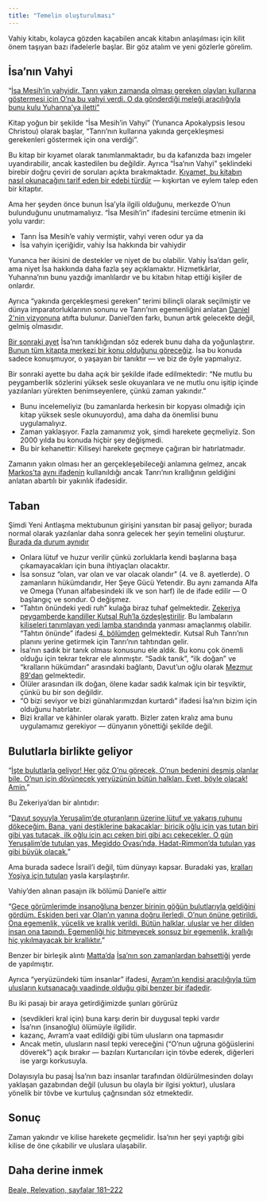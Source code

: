 ```yaml
---
title: "Temelin oluşturulması"
---
```



Vahiy kitabı, kolayca gözden kaçabilen ancak kitabın anlaşılması için kilit önem taşıyan bazı ifadelerle başlar. Bir göz atalım ve yeni gözlerle görelim.


## İsa’nın Vahyi

<a name="1995"></a>
“[İsa Mesih’in vahyidir. Tanrı yakın zamanda olması gereken olayları kullarına göstermesi için O’na bu vahyi verdi. O da gönderdiği meleği aracılığıyla bunu kulu Yuhanna’ya iletti”](https://www.bibleserver.com/TR/Vahiy1%3A1)

Kitap yoğun bir şekilde “İsa Mesih’in Vahyi” (Yunanca Apokalypsis Iesou Christou) olarak başlar, “Tanrı’nın kullarına yakında gerçekleşmesi gerekenleri göstermek için ona verdiği”.

Bu kitap bir kıyamet olarak tanımlanmaktadır, bu da kafanızda bazı imgeler uyandırabilir, ancak kastedilen bu değildir. Ayrıca “İsa’nın Vahyi” şeklindeki birebir doğru çeviri de soruları açıkta bırakmaktadır. [Kıyamet, bu kitabın nasıl okunacağını tarif eden bir edebi türdür](../../../background/literature/expl/the-book-of-revelation-how-to-read-it) — kışkırtan ve eylem talep eden bir kitaptır.

Ama her şeyden önce bunun İsa’yla ilgili olduğunu, merkezde O’nun bulunduğunu unutmamalıyız. “İsa Mesih’in” ifadesini tercüme etmenin iki yolu vardır:

- Tanrı İsa Mesih’e vahiy vermiştir, vahyi veren odur ya da
- İsa vahyin içeriğidir, vahiy İsa hakkında bir vahiydir


Yunanca her ikisini de destekler ve niyet de bu olabilir. Vahiy İsa’dan gelir, ama niyet İsa hakkında daha fazla şey açıklamaktır. Hizmetkârlar, Yuhanna’nın bunu yazdığı imanlılardır ve bu kitabın hitap ettiği kişiler de onlardır.

Ayrıca “yakında gerçekleşmesi gereken” terimi bilinçli olarak seçilmiştir ve dünya imparatorluklarının sonunu ve Tanrı’nın egemenliğini anlatan [Daniel 2'nin vizyonuna](../../../bible/daniel/expl/the-four-kingdoms-in-daniel) atıfta bulunur. Daniel’den farkı, bunun artık gelecekte değil, gelmiş olmasıdır.

[Bir sonraki ayet](https://www.bibleserver.com/TR/Vahiy1%3A2) İsa’nın tanıklığından söz ederek bunu daha da yoğunlaştırır.[ Bunun tüm kitapta merkezi bir konu olduğunu göreceğiz](../../../topics/power/short/the-power-of-testimony). İsa bu konuda sadece konuşmuyor, o yaşayan bir tanıktır — ve biz de öyle yapmalıyız.

Bir sonraki ayette bu daha açık bir şekilde ifade edilmektedir: “Ne mutlu bu peygamberlik sözlerini yüksek sesle okuyanlara ve ne mutlu onu işitip içinde yazılanları yürekten benimseyenlere, çünkü zaman yakındır.”

- Bunu incelemeliyiz (bu zamanlarda herkesin bir kopyası olmadığı için kitap yüksek sesle okunuyordu), ama daha da önemlisi bunu uygulamalıyız.
- Zaman yaklaşıyor. Fazla zamanımız yok, şimdi harekete geçmeliyiz. Son 2000 yılda bu konuda hiçbir şey değişmedi.
- Bu bir kehanettir: Kiliseyi harekete geçmeye çağıran bir hatırlatmadır.


Zamanın yakın olması her an gerçekleşebileceği anlamına gelmez, ancak [Markos’ta](https://www.bibleserver.com/TR/Markos1%3A15) [aynı ifadenin](https://biblehub.com/interlinear/mark/1-15.htm) kullanıldığı ancak Tanrı’nın krallığının geldiğini anlatan abartılı bir yakınlık ifadesidir.


## Taban

<a name="8853"></a>
Şimdi Yeni Antlaşma mektubunun girişini yansıtan bir pasaj geliyor; burada normal olarak yazılanlar daha sonra gelecek her şeyin temelini oluşturur. [Burada da durum aynıdır](https://www.bibleserver.com/TR/Vahiy1%3A4)

- Onlara lütuf ve huzur verilir çünkü zorluklarla kendi başlarına başa çıkamayacakları için buna ihtiyaçları olacaktır.
- İsa sonsuz “olan, var olan ve var olacak olandır” (4. ve 8. ayetlerde). O zamanların hükümdarıdır, Her Şeye Gücü Yetendir. Bu aynı zamanda Alfa ve Omega (Yunan alfabesindeki ilk ve son harf) ile de ifade edilir — O başlangıç ve sondur. O değişmez.
- “Tahtın önündeki yedi ruh” kulağa biraz tuhaf gelmektedir. [Zekeriya peygamberde kandiller Kutsal Ruh’la özdeşleştirilir](https://www.bibleserver.com/TR/Zekeriya4%3A6). Bu lambaların [kiliseleri tanımlayan yedi lamba standında](https://www.bibleserver.com/TR/Vahiy1%3A20) yanması amaçlanmış olabilir. “Tahtın önünde” ifadesi [4. bölümden](https://www.bibleserver.com/TR/Vahiy4%3A5) gelmektedir. Kutsal Ruh Tanrı’nın planını yerine getirmek için Tanrı’nın tahtından gelir.
- İsa’nın sadık bir tanık olması konusunu ele aldık. Bu konu çok önemli olduğu için tekrar tekrar ele alınmıştır. “Sadık tanık”, “ilk doğan” ve “kralların hükümdarı” arasındaki bağlantı, Davut’un oğlu olarak [Mezmur 89'dan](https://www.bibleserver.com/TR/Mezmur89%3A19-32) gelmektedir.
- Ölüler arasından ilk doğan, ölene kadar sadık kalmak için bir teşviktir, çünkü bu bir son değildir.
- “O bizi seviyor ve bizi günahlarımızdan kurtardı” ifadesi İsa’nın bizim için olduğunu hatırlatır.
- Bizi krallar ve kâhinler olarak yarattı. Bizler zaten kralız ama bunu uygulamamız gerekiyor — dünyanın yönettiği şekilde değil.



## Bulutlarla birlikte geliyor

<a name="4542"></a>
“[İşte bulutlarla geliyor! Her göz O’nu görecek, O’nun bedenini deşmiş olanlar bile. O’nun için dövünecek yeryüzünün bütün halkları. Evet, böyle olacak! Amin.](https://www.bibleserver.com/TR/Vahiy1%3A7)”

Bu Zekeriya’dan bir alıntıdır:

“[Davut soyuyla Yeruşalim’de oturanların üzerine lütuf ve yakarış ruhunu dökeceğim. Bana, yani deştiklerine bakacaklar; biricik oğlu için yas tutan biri gibi yas tutacak, ilk oğlu için acı çeken biri gibi acı çekecekler. O gün Yeruşalim’de tutulan yas, Megiddo Ovası’nda, Hadat-Rimmon’da tutulan yas gibi büyük olacak.](https://www.bibleserver.com/TR/Zekeriya12%3A10-11)”

Ama burada sadece İsrail’i değil, tüm dünyayı kapsar. Buradaki yas, [kralları Yoşiya için tutulan](https://www.bibleserver.com/TR/2.Tarihler35%3A22-25) yasla karşılaştırılır.

Vahiy’den alınan pasajın ilk bölümü Daniel’e aittir

“[Gece görümlerimde insanoğluna benzer birinin göğün bulutlarıyla geldiğini gördüm. Eskiden beri var Olan’ın yanına doğru ilerledi, O’nun önüne getirildi. Ona egemenlik, yücelik ve krallık verildi. Bütün halklar, uluslar ve her dilden insan ona tapındı. Egemenliği hiç bitmeyecek sonsuz bir egemenlik, krallığı hiç yıkılmayacak bir krallıktır.](https://www.bibleserver.com/TR/Daniel7%3A13-14)”

Benzer bir birleşik alıntı [Matta’da](https://www.bibleserver.com/TR/Matta24%3A30) [İsa’nın son zamanlardan bahsettiği](https://www.bibleserver.com/TR/Matta24%3A3) yerde de yapılmıştır.

Ayrıca “yeryüzündeki tüm insanlar” ifadesi, [Avram’ın kendisi aracılığıyla tüm ulusların kutsanacağı vaadinde olduğu gibi benzer bir ifadedir](https://www.bibleserver.com/TR/Yarat%C4%B1l%C4%B1%C5%9F12%3A3).

Bu iki pasajı bir araya getirdiğimizde şunları görürüz

- (sevdikleri kral için) buna karşı derin bir duygusal tepki vardır
- İsa’nın (insanoğlu) ölümüyle ilgilidir.
- kazanç, Avram’a vaat edildiği gibi tüm ulusların ona tapmasıdır
- Ancak metin, ulusların nasıl tepki vereceğini (“O’nun uğruna göğüslerini döverek”) açık bırakır — bazıları Kurtarıcıları için tövbe ederek, diğerleri ise yargı korkusuyla.


Dolayısıyla bu pasaj İsa’nın bazı insanlar tarafından öldürülmesinden dolayı yaklaşan gazabından değil (ulusun bu olayla bir ilgisi yoktur), uluslara yönelik bir tövbe ve kurtuluş çağrısından söz etmektedir.


## Sonuç

<a name="a780"></a>
Zaman yakındır ve kilise harekete geçmelidir. İsa’nın her şeyi yaptığı gibi kilise de öne çıkabilir ve uluslara ulaşabilir.


## Daha derine inmek

<a name="cd36"></a>
[Beale, Relevation, sayfalar 181–222](../../../gen/background/ressources/how-to-study-the-book-of-revelation#1b3a)






[](https://github.com/revelation-today/revelation-today/blob/main/exampleSite/content/docs/content/letters/expl/setting-the-foundation.tr.md)
